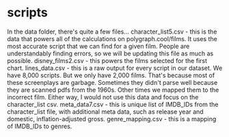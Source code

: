 # scripts

In the data folder, there's quite a few files...
character_list5.csv - this is the data that powers all of the calculations on polygraph.cool/films. It uses the most accurate script that we can find for a given film. People are understandably finding errors, so we will be updating this file as much as possible.
disney_films2.csv - this powers the films selected for the first chart.
lines_data.csv - this is a raw output for every script in our dataset. We have 8,000 scripts. But we only have 2,000 films. That's because most of these screenplays are garbage. Sometimes they didn't parse well because they are scanned pdfs from the 1960s. Other times we mapped them to the incorrect film. Either way, I would not use this data and focus on the character_list csv.
meta_data7.csv - this is unique list of IMDB_IDs from the character_list file, with additional meta data, such as release year and domestic, inflation-adjusted gross.
genre_mapping.csv - this is a mapping of IMDB_IDs to genres.
